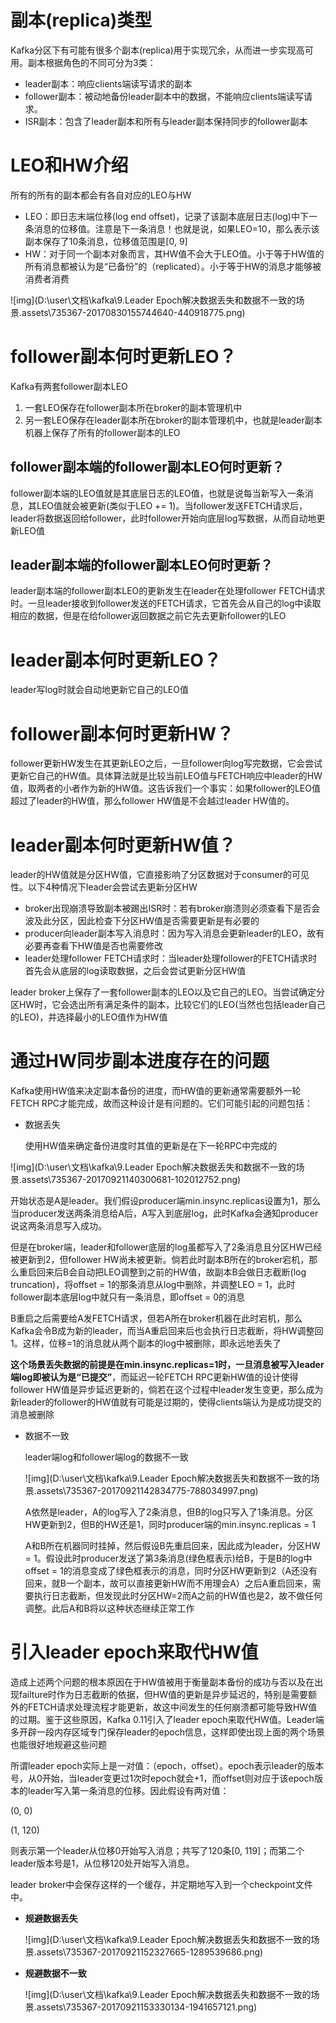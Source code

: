 # 副本(replica)类型

Kafka分区下有可能有很多个副本(replica)用于实现冗余，从而进一步实现高可用。副本根据角色的不同可分为3类：
- leader副本：响应clients端读写请求的副本
- follower副本：被动地备份leader副本中的数据，不能响应clients端读写请求。
- ISR副本：包含了leader副本和所有与leader副本保持同步的follower副本

# LEO和HW介绍

所有的所有的副本都会有各自对应的LEO与HW

- LEO：即日志末端位移(log end offset)，记录了该副本底层日志(log)中下一条消息的位移值。注意是下一条消息！也就是说，如果LEO=10，那么表示该副本保存了10条消息，位移值范围是[0, 9]
- HW：对于同一个副本对象而言，其HW值不会大于LEO值。小于等于HW值的所有消息都被认为是“已备份”的（replicated）。小于等于HW的消息才能够被消费者消费

![img](D:\user\文档\kafka\9.Leader Epoch解决数据丢失和数据不一致的场景.assets\735367-20170830155744640-440918775.png)

# follower副本何时更新LEO？

Kafka有两套follower副本LEO

1. 一套LEO保存在follower副本所在broker的副本管理机中
2. 另一套LEO保存在leader副本所在broker的副本管理机中，也就是leader副本机器上保存了所有的follower副本的LEO

## follower副本端的follower副本LEO何时更新？

follower副本端的LEO值就是其底层日志的LEO值，也就是说每当新写入一条消息，其LEO值就会被更新(类似于LEO += 1)。当follower发送FETCH请求后，leader将数据返回给follower，此时follower开始向底层log写数据，从而自动地更新LEO值

## leader副本端的follower副本LEO何时更新？

leader副本端的follower副本LEO的更新发生在leader在处理follower FETCH请求时。一旦leader接收到follower发送的FETCH请求，它首先会从自己的log中读取相应的数据，但是在给follower返回数据之前它先去更新follower的LEO

# leader副本何时更新LEO？

leader写log时就会自动地更新它自己的LEO值

# follower副本何时更新HW？

follower更新HW发生在其更新LEO之后，一旦follower向log写完数据，它会尝试更新它自己的HW值。具体算法就是比较当前LEO值与FETCH响应中leader的HW值，取两者的小者作为新的HW值。这告诉我们一个事实：如果follower的LEO值超过了leader的HW值，那么follower HW值是不会越过leader HW值的。

# leader副本何时更新HW值？
leader的HW值就是分区HW值，它直接影响了分区数据对于consumer的可见性。以下4种情况下leader会尝试去更新分区HW

- broker出现崩溃导致副本被踢出ISR时：若有broker崩溃则必须查看下是否会波及此分区，因此检查下分区HW值是否需要更新是有必要的
- producer向leader副本写入消息时：因为写入消息会更新leader的LEO，故有必要再查看下HW值是否也需要修改
- leader处理follower FETCH请求时：当leader处理follower的FETCH请求时首先会从底层的log读取数据，之后会尝试更新分区HW值

leader broker上保存了一套follower副本的LEO以及它自己的LEO。当尝试确定分区HW时，它会选出所有满足条件的副本，比较它们的LEO(当然也包括leader自己的LEO)，并选择最小的LEO值作为HW值

# 通过HW同步副本进度存在的问题

Kafka使用HW值来决定副本备份的进度，而HW值的更新通常需要额外一轮FETCH RPC才能完成，故而这种设计是有问题的。它们可能引起的问题包括：
- 数据丢失

  使用HW值来确定备份进度时其值的更新是在下一轮RPC中完成的

![img](D:\user\文档\kafka\9.Leader Epoch解决数据丢失和数据不一致的场景.assets\735367-20170921140300681-102012752.png)

​	开始状态是A是leader。我们假设producer端min.insync.replicas设置为1，那么当producer发送两条消息给A后，A写入到底层log，此时Kafka会通知producer说这两条消息写入成功。

​	但是在broker端，leader和follower底层的log虽都写入了2条消息且分区HW已经被更新到2，但follower HW尚未被更新。倘若此时副本B所在的broker宕机，那么重启回来后B会自动把LEO调整到之前的HW值，故副本B会做日志截断(log truncation)，将offset = 1的那条消息从log中删除，并调整LEO = 1，此时follower副本底层log中就只有一条消息，即offset = 0的消息

​	B重启之后需要给A发FETCH请求，但若A所在broker机器在此时宕机，那么Kafka会令B成为新的leader，而当A重启回来后也会执行日志截断，将HW调整回1。这样，位移=1的消息就从两个副本的log中被删除，即永远地丢失了

​	**这个场景丢失数据的前提是在min.insync.replicas=1时，一旦消息被写入leader端log即被认为是“已提交”**，而延迟一轮FETCH RPC更新HW值的设计使得follower HW值是异步延迟更新的，倘若在这个过程中leader发生变更，那么成为新leader的follower的HW值就有可能是过期的，使得clients端认为是成功提交的消息被删除

- 数据不一致

  leader端log和follower端log的数据不一致

  ![img](D:\user\文档\kafka\9.Leader Epoch解决数据丢失和数据不一致的场景.assets\735367-20170921142834775-788034997.png)

  A依然是leader，A的log写入了2条消息，但B的log只写入了1条消息。分区HW更新到2，但B的HW还是1，同时producer端的min.insync.replicas = 1

  

  A和B所在机器同时挂掉，然后假设B先重启回来，因此成为leader，分区HW = 1。假设此时producer发送了第3条消息(绿色框表示)给B，于是B的log中offset = 1的消息变成了绿色框表示的消息，同时分区HW更新到2（A还没有回来，就B一个副本，故可以直接更新HW而不用理会A）之后A重启回来，需要执行日志截断，但发现此时分区HW=2而A之前的HW值也是2，故不做任何调整。此后A和B将以这种状态继续正常工作

# 引入leader epoch来取代HW值

造成上述两个问题的根本原因在于HW值被用于衡量副本备份的成功与否以及在出现failture时作为日志截断的依据，但HW值的更新是异步延迟的，特别是需要额外的FETCH请求处理流程才能更新，故这中间发生的任何崩溃都可能导致HW值的过期。鉴于这些原因，Kafka 0.11引入了leader epoch来取代HW值。Leader端多开辟一段内存区域专门保存leader的epoch信息，这样即使出现上面的两个场景也能很好地规避这些问题

所谓leader epoch实际上是一对值：（epoch，offset）。epoch表示leader的版本号，从0开始，当leader变更过1次时epoch就会+1，而offset则对应于该epoch版本的leader写入第一条消息的位移。因此假设有两对值：

(0, 0)

(1, 120)

则表示第一个leader从位移0开始写入消息；共写了120条[0, 119]；而第二个leader版本号是1，从位移120处开始写入消息。

leader broker中会保存这样的一个缓存，并定期地写入到一个checkpoint文件中。

- **规避数据丢失**

  ![img](D:\user\文档\kafka\9.Leader Epoch解决数据丢失和数据不一致的场景.assets\735367-20170921152327665-1289539686.png)

- **规避数据不一致**

  ![img](D:\user\文档\kafka\9.Leader Epoch解决数据丢失和数据不一致的场景.assets\735367-20170921153330134-1941657121.png)